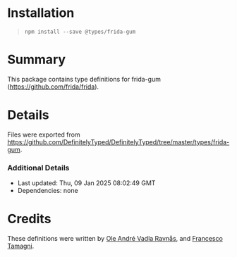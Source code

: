 # Installation
> `npm install --save @types/frida-gum`

# Summary
This package contains type definitions for frida-gum (https://github.com/frida/frida).

# Details
Files were exported from https://github.com/DefinitelyTyped/DefinitelyTyped/tree/master/types/frida-gum.

### Additional Details
 * Last updated: Thu, 09 Jan 2025 08:02:49 GMT
 * Dependencies: none

# Credits
These definitions were written by [Ole André Vadla Ravnås](https://github.com/oleavr), and [Francesco Tamagni](https://github.com/mrmacete).
